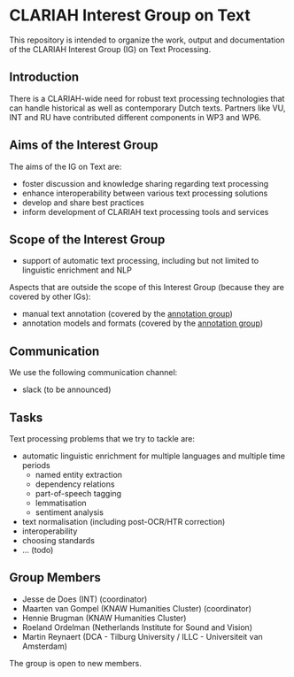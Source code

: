 # CLARIAH Interest Group on Text

This repository is intended to organize the work, output and documentation of the CLARIAH Interest Group (IG) on Text
Processing.

## Introduction

There is a CLARIAH-wide need for robust text processing technologies that can handle historical as well as contemporary
Dutch texts. Partners like VU, INT and RU have contributed different components in WP3 and WP6.

## Aims of the Interest Group

The aims of the IG on Text are:

- foster discussion and knowledge sharing regarding text processing
- enhance interoperability between various text processing solutions
- develop and share best practices
- inform development of CLARIAH text processing tools and services

## Scope of the Interest Group

- support of automatic text processing, including but not limited to linguistic enrichment and NLP

Aspects that are outside the scope of this Interest Group (because they are covered by other IGs):

- manual text annotation (covered by the [annotation group](https://github.com/CLARIAH/IG-Annotation))
- annotation models and formats (covered by the [annotation group](https://github.com/CLARIAH/IG-Annotation))

## Communication

We use the following communication channel:

- slack (to be announced)

## Tasks

Text processing problems that we try to tackle are:

- automatic linguistic enrichment for multiple languages and multiple time periods
    - named entity extraction
    - dependency relations
    - part-of-speech tagging
    - lemmatisation
    - sentiment analysis
- text normalisation (including post-OCR/HTR correction)
- interoperability
- choosing standards
- ... (todo)

## Group Members

- Jesse de Does (INT) (coordinator)
- Maarten van Gompel (KNAW Humanities Cluster) (coordinator)
- Hennie Brugman (KNAW Humanities Cluster)
- Roeland Ordelman (Netherlands Institute for Sound and Vision)
- Martin Reynaert (DCA - Tilburg University / ILLC - Universiteit van Amsterdam)

The group is open to new members.
